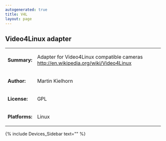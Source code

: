 ```yaml
---
autogenerated: true
title: V4L
layout: page
---
```


## Video4Linux adapter

<table>
<tr>
<td markdown="1">

**Summary:**

</td>
<td markdown="1">

Adapter for Video4Linux compatible cameras
<http://en.wikipedia.org/wiki/Video4Linux>

</td>
</tr>
<tr>
<td markdown="1">

**Author:**

</td>
<td markdown="1">

Martin Kielhorn

</td>
</tr>
<tr>
<td markdown="1">

**License:**

</td>
<td markdown="1">

GPL

</td>
</tr>
<tr>
<td markdown="1">

**Platforms:**

</td>
<td markdown="1">

Linux

</td>
</tr>
</table>

{% include Devices_Sidebar text="" %}

